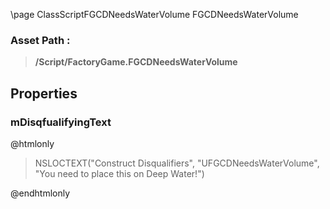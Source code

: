 \page ClassScriptFGCDNeedsWaterVolume FGCDNeedsWaterVolume
### Asset Path :
<b><blockquote>/Script/FactoryGame.FGCDNeedsWaterVolume</blockquote></b>
## Properties

### mDisqfualifyingText
@htmlonly
<blockquote>NSLOCTEXT("Construct Disqualifiers", "UFGCDNeedsWaterVolume", "You need to place this on Deep Water!")</blockquote>
@endhtmlonly

